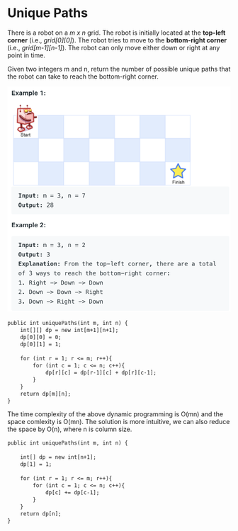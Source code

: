 # Unique Paths

There is a robot on a *m x n* grid. The robot is initially located at the **top-left corner** (i.e., *grid[0][0]*). The robot tries to move to the **bottom-right corner** (i.e., *grid[m-1][n-1]*). The robot can only move either down or right at any point in time.

Given two integers m and n, return the number of possible unique paths that the robot can take to reach the bottom-right corner.


![image](image/image12.png)


    public int uniquePaths(int m, int n) {
        int[][] dp = new int[m+1][n+1];
        dp[0][0] = 0;
        dp[0][1] = 1;
        
        for (int r = 1; r <= m; r++){
            for (int c = 1; c <= n; c++){
                dp[r][c] = dp[r-1][c] + dp[r][c-1];
            }
        }
        return dp[m][n];
    }



The time complexity of the above dynamic programming is O(mn) and the space comlexity is O(mn). The solution is more intuitive, we can also reduce the space by O(n), where n is column size.


    public int uniquePaths(int m, int n) {

        int[] dp = new int[n+1];
        dp[1] = 1;
        
        for (int r = 1; r <= m; r++){
            for (int c = 1; c <= n; c++){
                dp[c] += dp[c-1];
            }
        }
        return dp[n];
    }
